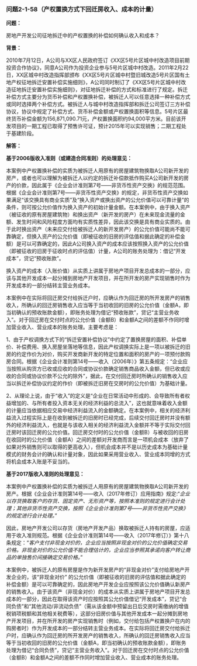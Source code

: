 ### 问题2-1-58（产权置换方式下回迁房收入、成本的计量）

**问题：**

房地产开发公司征地拆迁中的产权置换的补偿如何确认收入和成本？

**背景：**

2010年7月12日，A公司与XX区人民政府签订《XX区5号片区城中村改造项目前期投资合作协议》，同意A公司作为投资企业参与5号片区城中村改造。2011年2月22日，XX区城中村改造指挥部颁布《XX区5号片区城中村暨旧城改造5号片区国有土地产权征地拆迁安置补偿实施细则》，A公司同时制订了《XX区5号片区城中村改造征地拆迁安置补偿实施细则》，对征地拆迁补偿的方式和标准进行了规定。拆迁补偿方式主要分为货币补偿和产权置换补偿，被拆迁人可以任意选择一种补偿方式或同时选择两个补偿方式。被拆迁人与城中村改造指挥部和拆迁公司签订三方补偿协议，协议中规定了补偿方式、货币补偿金额或产权置换面积等信息。5号片区最终货币补偿金额为156,871,090.71元，产权置换面积约94,000平方米。目前该开发项目的一期工程已取得了预售许可证，预计2015年可以实现销售；二期工程处于基建阶段。

**解答：**

**基于2006版收入准则（或建造合同准则）的处理意见：**

本案例中产权置换补偿的实质为被拆迁人用原有的房屋建筑物换取A公司新开发的房产，或者也可以理解为被拆迁人以约定的拆迁补偿款抵作购买A公司新开发的房产的价款，因此属于《企业会计准则第7号——非货币性资产交换》的规范范围。根据《企业会计准则第7号——非货币性资产交换》的规定，非货币性资产交换如果满足“该交换具有商业实质”及“换入资产或换出资产的公允价值可以可靠计量”的条件，则可按公允价值作为换入资产的初始计量金额。在本案例中，由于换入资产（被征收的原有房屋建筑物）和换出资产（新开发的房产）在未来现金流量的金额、发生时间和风险程度方面均有实质性差异，因此该交换是具有商业实质的。由于此时换出资产（未来应交付给被拆迁人的新开发房产）的公允价值可能尚不能可靠确定，但换入资产的公允价值（即被征收的旧房的评估值和据此确定的补偿金额）是可以可靠确定的，因此A公司换入资产的成本应该按照换入资产的公允价值（即被征收的旧房于征收时点的评估值）计量，A公司的账务处理为：借记“开发成本”，贷记“预收账款”。

换入资产的成本（入账价值）从实质上讲属于房地产项目开发总成本的一部分，应该与其他开发成本一起分摊到房地产开发项目，并在所开发的房产实现销售时作为开发成本的一部分结转主营业务成本。

本案例中在实际将回迁房交付给拆迁户时，应确认作为回迁房的所开发房产的销售收入，所确认的回迁房销售收入应当等于当初收回的旧房的公允价值（金额A，即当初确认的预收账款金额），即账务处理为借记“预收账款”，贷记“主营业务收入”。对于回迁房在交付时点的公允价值（金额B）和金额A之间的差额不作同时增加营业收入、营业成本的账务处理。主要考虑是：

1、由于产权调换方式下的“拆迁安置补偿协议”中约定了置换房屋的面积、补偿单价、补偿费用、换入房屋坐落地等信息，因此产权调换实际上是一项以被拆迁的旧房的约定作价为对价，购买开发商新开发的特定位置和面积的房产的一项预付款购房合同。根据《企业会计准则第14号——收入（2006年）》第五条规定：“企业应当按照从购货方已收或应收的合同或协议价款确定销售商品收入金额，但已收或应收的合同或协议价款不公允的除外”，据此，在交付回迁房时所确认的销售收入应当以拆迁补偿协议约定的作价（即被拆迁旧房在交房时的公允价值）为基础计量。

2、从理论上说，由于“收入”的定义是“企业在日常活动中形成的、会导致所有者权益增加的、与所有者投入资本无关的经济利益的总流入”，这也就意味着收入金额的计量应当依据相应交易中经济利益流入的金额确定。在本案例中，相关的经济利益流入过程实际上是在收到被拆迁的旧房时已经完成，后续交付回迁房时并没有额外的经济利益流入，也就是与该收入相关的经济利益流入金额并不等于实际交付回迁房时该回迁房的公允价值。回迁房交付时的公允价值（金额B）与被收回的旧房在收回时的公允价值（金额A）之间的差额对开发商而言是一项机会成本（放弃了如果对外销售则可以取得的更高收入），但机会成本并不是以历史成本为基础计量模式的财务会计的确认和计量对象，因此如果采用营业收入、营业成本同增的方式将机会成本入账是不妥当的。

**基于2017版收入准则的处理意见：**

本案例中产权置换补偿的实质为被拆迁人用原有的房屋建筑物换取A公司新开发的房产。根据《企业会计准则第14号——收入（2017年修订）应用指南》规定:“*企业以存货换取客户的存货、固定资产、无形资产等，按照本准则的规定进行会计处理；其他非货币性资产交换，按照《企业会计准则第7号——非货币性资产交换》的规定进行会计处理。*”

因此，房地产开发公司以存货（房地产开发产品）换取被拆迁人持有的房屋，应适用于收入准则规范。根据《企业会计准则第14号——收入（2017年修订）》第十八条规定：“*客户支付非现金对价的，企业应当按照非现金对价的公允价值确定交易价格。非现金对价的公允价值不能合理估计的，企业应当参照其承诺向客户转让商品的单独售价间接确定交易价格。*”

本案例中，被拆迁人的原有房屋是作为新开发房产的“非现金对价”支付给房地产开发企业的，该“非现金对价”
的公允价值（即被征收的旧房的评估值和据此确定的补偿金额）是可以可靠确定的，因此房地产开发企业应按照该公允价值确认新房产的销售收入。由于该资产（非现金对价）的成本从实质上讲属于房地产项目开发总成本的一部分，因此在取得该资产时应按照其公允价值借记“开发成本”，贷记“合同负债”和“其他流动/非流动负债”（需从该金额中预留出日后交房时需缴纳的增值税销项税额和其他相关税费等），这部分旧房价值与其他开发成本一起分摊到房地产开发项目，并在所开发的房产实现销售时（例如，交付给包括产权置换户在内的购房者时）作为开发成本的一部分结转主营业务成本。在实际将回迁房交付给拆迁户时，应确认作为回迁房的所开发房产的销售收入，所确认的回迁房销售收入应当等于当初收回的旧房的公允价值（金额A，即当初确认的预收账款金额），即账务处理为借记“合同负债”，贷记“主营业务收入”。对于回迁房在交付时点的公允价值（金额B）和金额A之间的差额不作同时增加营业收入、营业成本的账务处理。